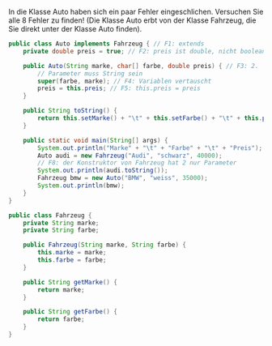 In die Klasse Auto haben sich ein paar Fehler eingeschlichen. Versuchen Sie alle 8 Fehler zu finden! (Die Klasse Auto erbt von der Klasse Fahrzeug, die Sie direkt unter der Klasse Auto finden).

```Java
public class Auto implements Fahrzeug { // F1: extends
    private double preis = true; // F2: preis ist double, nicht boolean

    public Auto(String marke, char[] farbe, double preis) { // F3: 2.
        // Parameter muss String sein
        super(farbe, marke); // F4: Variablen vertauscht
        preis = this.preis; // F5: this.preis = preis
    }

    public String toString() {
        return this.setMarke() + "\t" + this.setFarbe() + "\t" + this.preis; // F6, F7: set-Methoden sind falsch
    }

    public static void main(String[] args) {
        System.out.println("Marke" + "\t" + "Farbe" + "\t" + "Preis");
        Auto audi = new Fahrzeug("Audi", "schwarz", 40000);
        // F8: der Konstruktor von Fahrzeug hat 2 nur Parameter
        System.out.println(audi.toString());
        Fahrzeug bmw = new Auto("BMW", "weiss", 35000);
        System.out.println(bmw);
    }
}
```

```Java
public class Fahrzeug {
    private String marke;
    private String farbe;

    public Fahrzeug(String marke, String farbe) {
        this.marke = marke;
        this.farbe = farbe;
    }

    public String getMarke() {
        return marke;
    }

    public String getFarbe() {
        return farbe;
    }
}
```